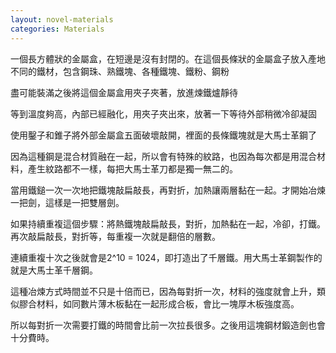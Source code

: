 ```yaml
---
layout: novel-materials
categories: Materials
---
```


一個長方體狀的金屬盒，在短邊是沒有封閉的。在這個長條狀的金屬盒子放入產地不同的鐵材，包含鋼珠、熟鐵塊、各種鐵塊、鐵粉、鋼粉  

盡可能裝滿之後將這個金屬盒用夾子夾著，放進煉鐵爐靜待  

等到溫度夠高，內部已經融化，用夾子夾出來，放著一下等待外部稍微冷卻凝固  

使用鑿子和錐子將外部金屬盒五面破壞敲開，裡面的長條鐵塊就是大馬士革鋼了  

因為這種鋼是混合材質融在一起，所以會有特殊的紋路，也因為每次都是用混合材料，產生紋路都不一樣，每把大馬士革刀都是獨一無二的。  

當用鐵鎚一次一次地把鐵塊敲扁敲長，再對折，加熱讓兩層黏在一起。才開始冶煉一把劍，這樣是一把雙層劍。  

如果持續重複這個步驟：將熱鐵塊敲扁敲長，對折，加熱黏在一起，冷卻，打鐵。再次敲扁敲長，對折等，每重複一次就是翻倍的層數。  

連續重複十次之後就會是2^10 = 1024，即打造出了千層鐵。用大馬士革鋼製作的就是大馬士革千層鋼。  

這種冶煉方式時間並不只是十倍而已，因為每對折一次，材料的強度就會上升，類似膠合材料，如同數片薄木板黏在一起形成合板，會比一塊厚木板強度高。  

所以每對折一次需要打鐵的時間會比前一次拉長很多。之後用這塊鋼材鍛造劍也會十分費時。  
